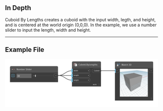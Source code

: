 ## In Depth
Cuboid By Lengths creates a cuboid with the input width, legth, and height, and is centered at the world origin (0,0,0). In the example, we use a number slider to input the length, width and height.
___
## Example File

![ByLengths (width, length, height)](./Autodesk.DesignScript.Geometry.Cuboid.ByLengths(width,%20length,%20height)_img.png)

